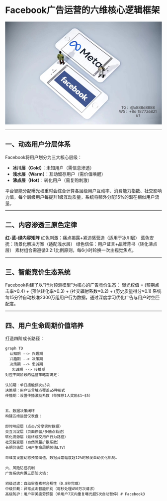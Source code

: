 # Facebook广告运营的六维核心逻辑框架
![替代文字](84510a4422f70cca1910c56bd2fda4b.jpg)

---

## 一、动态用户分层体系
Facebook将用户划分为三大核心层级：
- **冰川层（Cold）**：未知用户（需信息渗透）
- **浅水层（Warm）**：互动留存用户（需价值唤醒）
- **沸点层（Hot）**：转化用户（需复购刺激）

平台智能分配曝光权重时会综合计算各层级用户互动率、消费能力指数、社交影响力值，每个层级用户每提升1级互动质量，系统将额外分配15%的潜在相似用户流量。

---

## 二、内容渗透三原色定律
**红-蓝-绿内容矩阵**
红色刺激：痛点揭露+紧迫感营造（适用于冰川层）
蓝色安抚：场景化解决方案（适配浅水层）
绿色信任：用户证言+品牌背书（转化沸点层）
<TEXT>素材组合需遵循3:2:1比例原则，每6小时轮换一次主视觉焦点。

---

## 三、智能竞价生态系统
Facebook构建了以“行为预测模型”为核心的广告竞价生态：
曝光权值 = (预期点击率×0.4) + (预估转化率×0.3) + (社交辐射系数×0.2) + (历史质量得分×0.1)
<TEXT>系统每15分钟自动校准2300万组用户行为数据，通过深度学习优化广告与用户时空匹配度。

---

## 四、用户生命周期价值培养
打造四阶成长路径：
```
graph TD
  认知期 --> 兴趣期
  兴趣期 --> 决策期
  决策期 --> 忠诚期
   忠诚期 --> 传播期
对应不同阶段的运营策略需满足：

认知期：单日接触频次≥3次
决策期：用户证言触点覆盖≥5种形式
传播期：设置传播激励系数（每推荐1人奖励$1~$5）


五、数据决策闭环
构建五维运营仪表盘：

即时响应层（点击/分享实时数据）
交互沉淀层（页面停留/多触点轨迹）
转化溯源层（最终成交用户行为路径）
社交裂变层（自然流量扩散系数）
长期价值层（用户生命周期总值LTV）

每维度设置动态预警阈值，数据异常幅度超12%时触发自动优化机制。

六、风险防控机制
广告系统内置三层防火墙：

初级过滤：自动审查素材合规性（0.8秒完成）
中级拦截：异常点击智能识别（每秒处理450万次请求）
高级防护：用户审美疲劳预警（单用户7天内重复曝光超5次自动暂停）# Facebook3

